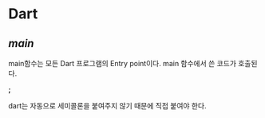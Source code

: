# Dart

## _main_

main함수는 모든 Dart 프로그램의 Entry point이다.
main 함수에서 쓴 코드가 호출된다.

**;**

dart는 자동으로 세미콜론을 붙여주지 않기 때문에 직접 붙여야 한다.
